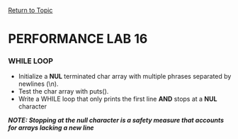 <a href="https://github.com/CyberTrainingUSAF/05-C-Programming/blob/master/07_Control_flow/03_loops.md" rel="Return to Topic"> Return to Topic </a>

# PERFORMANCE LAB 16

### WHILE LOOP

* Initialize a **NUL** terminated char array with multiple phrases separated by newlines (\n).
* Test the char array with puts().
* Write a WHILE loop that only prints the first line **AND** stops at a **NUL** character

***NOTE: Stopping at the null character is a safety measure that accounts for arrays lacking a new line***
